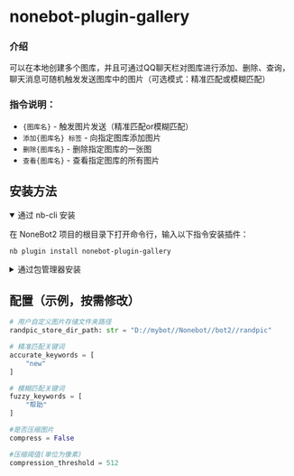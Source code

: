 # nonebot-plugin-gallery

### 介绍

可以在本地创建多个图库，并且可通过QQ聊天栏对图库进行添加、删除、查询，聊天消息可随机触发发送图库中的图片（可选模式：精准匹配或模糊匹配）

### 指令说明：
- `{图库名}` - 触发图片发送（精准匹配or模糊匹配）
- `添加{图库名} 标签` - 向指定图库添加图片
- `删除{图库名}` - 删除指定图库的一张图
- `查看{图库名}` - 查看指定图库的所有图片

## 安装方法

<details open>
<summary>通过 nb-cli 安装</summary>

在 NoneBot2 项目的根目录下打开命令行，输入以下指令安装插件：

```sh
nb plugin install nonebot-plugin-gallery
```
</details>

<details>
<summary>通过包管理器安装</summary>

在 NoneBot2 项目的插件目录下，打开命令行，根据你使用的包管理器，输入相应的安装命令：

<details>
<summary>pip</summary>

```sh
pip install nonebot-plugin-gallery
```
</details>

<details>
<summary>pdm</summary>

```sh
pdm add nonebot-plugin-gallery
```
</details>

<details>
<summary>poetry</summary>

```sh
poetry add nonebot-plugin-gpt-sovits
```
</details>

<details>
<summary>conda</summary>

```sh
conda install nonebot-plugin-gallery
```
</details>

然后，打开 NoneBot2 项目根目录下的 `pyproject.toml` 文件，在 `[tool.nonebot]` 部分追加：

```toml
plugins = ["nonebot_plugin_ggallery"]
```

</details>


## 配置（示例，按需修改）

```python
# 用户自定义图片存储文件夹路径
randpic_store_dir_path: str = "D://mybot//Nonebot//bot2//randpic"

# 精准匹配关键词
accurate_keywords = [
    "new"
]

# 模糊匹配关键词
fuzzy_keywords = [
    "帮助"
]

#是否压缩图片
compress = False

#压缩阈值(单位为像素)
compression_threshold = 512
